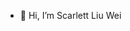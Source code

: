 - 👋 Hi, I’m Scarlett Liu Wei

<!---
ScarlettLiuWei/ScarlettLiuWei is a ✨ special ✨ repository because its `README.md` (this file) appears on your GitHub profile.
You can click the Preview link to take a look at your changes.
--->
